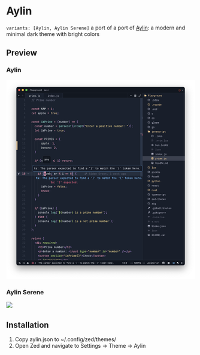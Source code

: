 # Aylin
`variants: [Aylin, Aylin Serene]`
a port of a port of [Aylin](https://github.com/AhmedAbdulrahman/aylin.vim): a modern and minimal dark theme with bright colors

## Preview
### Aylin
<img src="assets/aylin.png" width="546">

### Aylin Serene
<img src="assets/aylin-serene.png" width="546">

## Installation
1. Copy aylin.json to ~/.config/zed/themes/
2. Open Zed and navigate to Settings -> Theme -> Aylin
